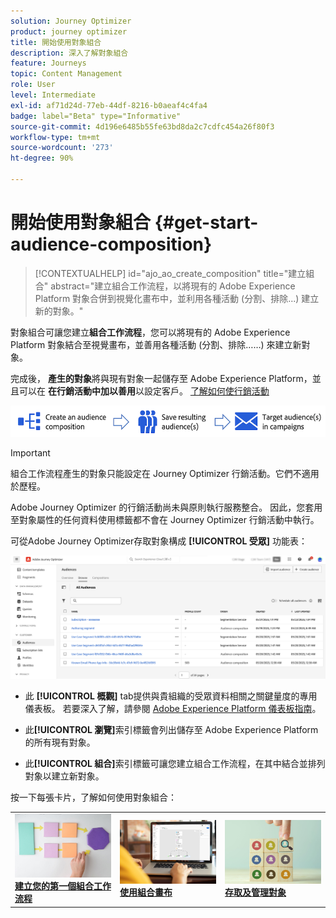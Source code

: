 ```yaml
---
solution: Journey Optimizer
product: journey optimizer
title: 開始使用對象組合
description: 深入了解對象組合
feature: Journeys
topic: Content Management
role: User
level: Intermediate
exl-id: af71d24d-77eb-44df-8216-b0aeaf4c4fa4
badge: label="Beta" type="Informative"
source-git-commit: 4d196e6485b55fe63bd8da2c7cdfc454a26f80f3
workflow-type: tm+mt
source-wordcount: '273'
ht-degree: 90%

---
```


# 開始使用對象組合 {#get-start-audience-composition}

>[!CONTEXTUALHELP]
>id="ajo_ao_create_composition"
>title="建立組合"
>abstract="建立組合工作流程，以將現有的 Adobe Experience Platform 對象合併到視覺化畫布中，並利用各種活動 (分割、排除...) 建立新的對象。"

對象組合可讓您建立&#x200B;**組合工作流程**，您可以將現有的 Adobe Experience Platform 對象結合至視覺畫布，並善用各種活動 (分割、排除……) 來建立新對象。

完成後， **產生的對象**&#x200B;將與現有對象一起儲存至 Adobe Experience Platform，並且可以在 **在行銷活動中加以善用**&#x200B;以設定客戶。 [了解如何使行銷活動](../campaigns/get-started-with-campaigns.md)

![](assets/audiences-process.png)

>[!IMPORTANT]
>
>組合工作流程產生的對象只能設定在 Journey Optimizer 行銷活動。它們不適用於歷程。
>
>Adobe Journey Optimizer 的行銷活動尚未與原則執行服務整合。 因此，您套用至對象屬性的任何資料使用標籤都不會在 Journey Optimizer 行銷活動中執行。

可從Adobe Journey Optimizer存取對象構成 **[!UICONTROL 受眾]** 功能表：

![](assets/audiences-browse.png)

* 此 **[!UICONTROL 概觀]** tab提供與貴組織的受眾資料相關之關鍵量度的專用儀表板。 若要深入了解，請參閱 [Adobe Experience Platform 儀表板指南](https://experienceleague.adobe.com/docs/experience-platform/dashboards/guides/segments.html?lang=zh-Hant)。

* 此&#x200B;**[!UICONTROL 瀏覽]**&#x200B;索引標籤會列出儲存至 Adobe Experience Platform 的所有現有對象。

* 此&#x200B;**[!UICONTROL 組合]**&#x200B;索引標籤可讓您建立組合工作流程，在其中結合並排列對象以建立新對象。

按一下每張卡片，了解如何使用對象組合：

<table style="table-layout:fixed"><tr style="border: 0;">
<td><a href="create-compositions.md"><img alt="建立組合工作流程" src="../assets/do-not-localize/ao-workflows.jpg"></a>
<div><a href="create-compositions.md"><strong>建立您的第一個組合工作流程</strong></a></div></td>
<td><a href="composition-canvas.md"><img alt="使用組合畫布" src="../assets/do-not-localize/ao-canvas.jpg"></a>
<div><a href="composition-canvas.md"><strong>使用組合畫布</strong></a></div></td>
<td><a href="access-audiences.md"><img alt="存取及管理對象" src="../assets/do-not-localize/ao-audiences.jpeg"></a>
<div><a href="access-audiences.md"><strong>存取及管理對象</strong></a></div></td>
</tr></table>
